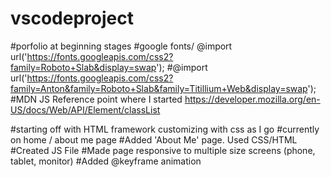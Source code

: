 # vscodeproject
#porfolio at beginning stages
#google fonts/ @import url('https://fonts.googleapis.com/css2?family=Roboto+Slab&display=swap');
#@import url('https://fonts.googleapis.com/css2?family=Anton&family=Roboto+Slab&family=Titillium+Web&display=swap');
#MDN JS Reference point where I started https://developer.mozilla.org/en-US/docs/Web/API/Element/classList


#starting off with HTML framework customizing with css as I go
#currently on home / about me page 
#Added 'About Me' page. Used CSS/HTML
#Created JS File
#Made page responsive to multiple size screens (phone, tablet, monitor)
#Added @keyframe animation